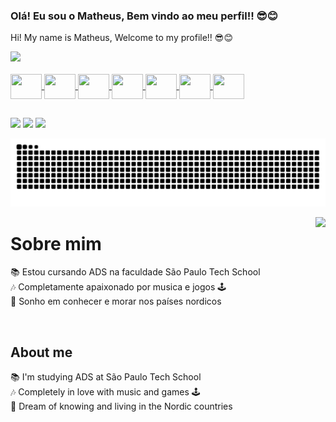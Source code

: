 ### Olá! Eu sou o Matheus, Bem vindo ao meu perfil!! 😎😊 <br>
Hi! My name is Matheus, Welcome to my profile!! 😎😊 



<div>
  <a href="https://github.com/matheusaraujocf">
  <img height="180em" src="https://github-readme-stats.vercel.app/api?username=matheusaraujocf&show_icons=true&theme=merko&incluse_all_commits=true&count_private=true"/>
 
</div>
  <div style="display: inline_block"><br>
    <img align="center" height="40" width="50"  src="https://cdn.jsdelivr.net/gh/devicons/devicon/icons/html5/html5-original.svg">
    <img align="center" height="40" width="50" src="https://cdn.jsdelivr.net/gh/devicons/devicon/icons/css3/css3-original.svg" >
    <img align="center" height="40" width="50" src="https://cdn.jsdelivr.net/gh/devicons/devicon/icons/mysql/mysql-original-wordmark.svg">
    <img align="center" height="40" width="50" src="https://cdn.jsdelivr.net/gh/devicons/devicon/icons/arduino/arduino-original-wordmark.svg">
    <img align="center" height="40" width="50" src="https://cdn.jsdelivr.net/gh/devicons/devicon/icons/vscode/vscode-original.svg">
    <img align="center" height="40" width="50" src="https://cdn.jsdelivr.net/gh/devicons/devicon/icons/javascript/javascript-plain.svg">
    <img align="center" height="40" width="50" src="https://cdn.jsdelivr.net/gh/devicons/devicon/icons/java/java-original.svg">
  </div>
  
  
##
  
<div>
  <a href="https://www.facebook.com/profile.php?id=100004378777472" target="blank"><img src="https://img.shields.io/badge/Facebook-1877F2?style=for-the-badge&logo=facebook&logoColor=white" target="_blank"></a>
  <a href="https://www.instagram.com/matheuz_carvalho/" target="blank"><img src="https://img.shields.io/badge/Instagram-E4405F?style=for-the-badge&logo=instagram&logoColor=white" target="_blank"></a>
  <a href="https://www.linkedin.com/in/matheus-carvalho-18964121a/" target="blank"><img src="https://img.shields.io/badge/LinkedIn-0077B5?style=for-the-badge&logo=linkedin&logoColor=white" target="_blank"></a>   
  
  ![Snake animation](https://github.com/matheusaraujocf/matheusaraujocf/blob/output/github-contribution-grid-snake.svg)
</div>
  
  <div style="float-left">
         <img align="right" height="350" src="https://media0.giphy.com/media/eJdT0md59Z9Ii0dMa0/giphy.webp?cid=ecf05e47ib65he0vr9278h2dvpgk1qpbldm54cp49ibhupru&rid=giphy.webp&ct=g">
    

  </div>
  
  # Sobre mim
 📚 Estou cursando ADS na faculdade São Paulo Tech School   <br>
 🎶 Completamente apaixonado por musica e jogos 🕹 <br>
 🛫 Sonho em conhecer e morar nos países nordicos 
  
  <br>
  
  ## About me 
  📚 I'm studying ADS at São Paulo Tech School  <br>
 🎶 Completely in love with music and games 🕹 <br>
 🛫 Dream of knowing and living in the Nordic countries

   <!--
    ICON JAVA
        <img align="center" height="40" width="50" src="https://cdn.jsdelivr.net/gh/devicons/devicon/icons/java/java-original.svg">

    ICON ANGULAR  
         <img align="center" height="40" width="50" src="https://cdn.jsdelivr.net/gh/devicons/devicon/icons/angularjs/angularjs-plain.svg">
   -->


























